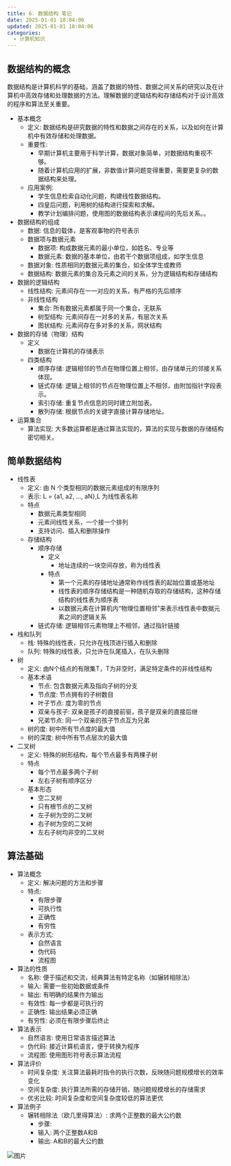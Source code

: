```yaml
---
title: 6. 数据结构 笔记
date: 2025-01-01 18:04:06
updated: 2025-01-01 18:04:06
categories:
  - 计算机知识
---
```


## 数据结构的概念

数据结构是计算机科学的基础，涵盖了数据的特性、数据之间关系的研究以及在计算机中高效存储和处理数据的方法。理解数据的逻辑结构和存储结构对于设计高效的程序和算法至关重要。

- 基本概念
    - 定义: 数据结构是研究数据的特性和数据之间存在的关系，以及如何在计算机中有效存储和处理数据。
    - 重要性:
        - 早期计算机主要用于科学计算，数据对象简单，对数据结构重视不够。
        - 随着计算机应用的扩展，非数值计算问题变得重要，需要更复杂的数据结构来处理。
    - 应用案例:
        - 学生信息检索自动化问题，构建线性数据结构。
        - 四皇后问题，利用树的结构进行探索和求解。
        - 教学计划编排问题，使用图的数据结构表示课程间的先后关系。。<!-- more -->
- 数据结构的组成
    - 数据: 信息的载体，是客观事物的符号表示
    - 数据项与数据元素
        * 数据项: 构成数据元素的最小单位，如姓名、专业等
        * 数据元素: 数据的基本单位，由若干个数据项组成，如学生信息
    - 数据对象: 性质相同的数据元素的集合，如全体学生或教师
    - 数据结构: 数据元素的集合及元素之间的关系，分为逻辑结构和存储结构
- 数据的逻辑结构
    - 线性结构: 元素间存在一一对应的关系，有严格的先后顺序
    - 非线性结构
      - 集合: 所有数据元素都属于同一个集合，无联系
      - 树型结构: 元素间存在一对多的关系，有层次关系
      - 图状结构: 元素间存在多对多的关系，网状结构
- 数据的存储（物理）结构
    - 定义
        - 数据在计算机的存储表示
    - 四类结构
        - 顺序存储: 逻辑相邻的节点在物理位置上相邻，由存储单元的邻接关系体现。
        - 链式存储: 逻辑上相邻的节点在物理位置上不相邻，由附加指针字段表示。
        - 索引存储: 重复节点信息的同时建立附加表。
        - 散列存储: 根据节点的关键字直接计算存储地址。
- 运算集合
    - 算法实现: 大多数运算都是通过算法实现的，算法的实现与数据的存储结构密切相关。

## 简单数据结构

- 线性表
    - 定义: 由 N 个类型相同的数据元素组成的有限序列
    - 表示: L = {a1, a2, ..., aN},L 为线性表名称
    - 特点
        - 数据元素类型相同
        - 元素间线性关系，一个接一个排列
        - 支持访问、插入和删除操作
    - 存储结构
        - 顺序存储
          * 定义
            * 地址连续的一块空间存放，称为线性表
          * 特点
            * 第一个元素的存储地址通常称作线性表的起始位置或基地址            
            * 线性表的顺序存储结构是一种随机存取的存储结构，这种存储结构的线性表为顺序表
            * 以数据元素在计算机内“物理位置相邻”来表示线性表中数据元素之间的逻辑关系
        - 链式存储: 逻辑相邻元素物理上不相邻，通过指针链接
- 栈和队列
    - 栈: 特殊的线性表，只允许在栈顶进行插入和删除
    - 队列: 特殊的线性表，只允许在队尾插入，在队头删除
- 树
    - 定义: 由N个结点的有限集T，T为非空时，满足特定条件的非线性结构
    - 基本术语
        - 节点: 包含数据元素及指向子树的分支
        - 节点度: 节点拥有的子树数目
        - 叶子节点: 度为零的节点
        - 双亲与孩子: 双亲是孩子的直接前驱，孩子是双亲的直接后继
        - 兄弟节点: 同一个双亲的孩子节点互为兄弟
    - 树的度: 树中所有节点度的最大值
    - 树的深度: 树中所有节点层次的最大值
- 二叉树
    - 定义: 特殊的树形结构，每个节点最多有两棵子树
    - 特点
        - 每个节点最多两个子树
        - 左右子树有顺序区分
    - 基本形态
        - 空二叉树
        - 只有根节点的二叉树
        - 左子树为空的二叉树
        - 右子树为空的二叉树
        - 左右子树均非空的二叉树

## 算法基础

- 算法概念
    - 定义: 解决问题的方法和步骤
    - 特点:
        - 有限步骤
        - 可执行性
        - 正确性
        - 有穷性
    - 表示方式:
        - 自然语言
        - 伪代码
        - 流程图
- 算法的性质
    - 名称: 便于描述和交流，经典算法有特定名称（如辗转相除法）
    - 输入: 需要一些初始数据或条件
    - 输出: 有明确的结果作为输出
    - 有效性: 每一步都是可执行的
    - 正确性: 输出结果必须正确
    - 有穷性: 必须在有限步骤后终止
- 算法表示
    - 自然语言: 使用日常语言描述算法
    - 伪代码: 接近计算机语言，便于转换为程序
    - 流程图: 使用图形符号表示算法流程
- 算法评价
    - 时间复杂度: 关注算法最耗时指令的执行次数，反映随问题规模增长的效率变化
    - 空间复杂度: 执行算法所需的存储开销，随问题规模增长的存储需求
    - 优劣比较: 时间复杂度和空间复杂度较低的算法更优
- 算法例子
    - 辗转相除法（欧几里得算法）: 求两个正整数的最大公约数
        - 步骤:
        - 输入: 两个正整数A和B
        - 输出: A和B的最大公约数

![图片](https://jiejian.sourceforge.io/NetDisk/img/6%20%E6%95%B0%E6%8D%AE%E7%BB%93%E6%9E%84%20%E7%AC%94%E8%AE%B0.jpg)